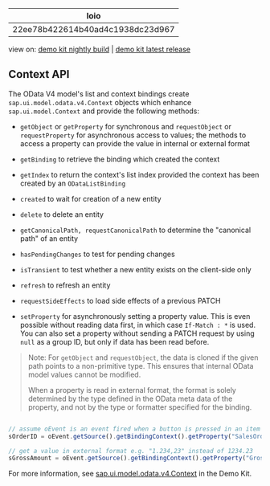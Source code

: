 <!-- loio22ee78b422614b40ad4c1938dc23d967 -->

| loio |
| -----|
| 22ee78b422614b40ad4c1938dc23d967 |

<div id="loio">

view on: [demo kit nightly build](https://openui5nightly.hana.ondemand.com/#/topic/22ee78b422614b40ad4c1938dc23d967) | [demo kit latest release](https://openui5.hana.ondemand.com/#/topic/22ee78b422614b40ad4c1938dc23d967)</div>

## Context API

The OData V4 model's list and context bindings create `sap.ui.model.odata.v4.Context` objects which enhance `sap.ui.model.Context` and provide the following methods:

-   `getObject` or `getProperty` for synchronous and `requestObject` or `requestProperty` for asynchronous access to values; the methods to access a property can provide the value in internal or external format

-   `getBinding` to retrieve the binding which created the context

-   `getIndex` to return the context's list index provided the context has been created by an `ODataListBinding`

-   `created` to wait for creation of a new entity

-   `delete` to delete an entity

-   `getCanonicalPath, requestCanonicalPath` to determine the "canonical path" of an entity

-   `hasPendingChanges` to test for pending changes

-   `isTransient` to test whether a new entity exists on the client-side only

-   `refresh` to refresh an entity

-   `requestSideEffects` to load side effects of a previous PATCH

-   `setProperty` for asynchronously setting a property value. This is even possible without reading data first, in which case `If-Match : *` is used. You can also set a property without sending a PATCH request by using `null` as a group ID, but only if data has been read before.


> Note:
> For `getObject` and `requestObject`, the data is cloned if the given path points to a non-primitive type. This ensures that internal OData model values cannot be modified.
> 
> When a property is read in external format, the format is solely determined by the type defined in the OData meta data of the property, and not by the type or formatter specified for the binding.
> 
> 

``` js

// assume oEvent is an event fired when a button is pressed in an item of a table bound to /SalesOrderList
sOrderID = oEvent.getSource().getBindingContext().getProperty("SalesOrderID"); // the SalesOrderID in the same item

// get a value in external format e.g. "1.234,23" instead of 1234.23
sGrossAmount = oEvent.getSource().getBindingContext().getProperty("GrossAmount", true);
```

For more information, see [sap.ui.model.odata.v4.Context](https://openui5.hana.ondemand.com/#/api/sap.ui.model.odata.v4.Context) in the Demo Kit.

